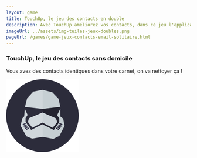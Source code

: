 ```yaml
---
layout: game
title: TouchUp, le jeu des contacts en double
description: Avec TouchUp améliorez vos contacts, dans ce jeu l'application vous aide à trouver vos contacts vides
imageUrl: ../assets/img-tuiles-jeux-doubles.png
pageUrl: /games/game-jeux-contacts-email-solitaire.html
---
```

### TouchUp, le jeu des contacts sans domicile
Vous avez des contacts identiques dans votre carnet, on va nettoyer ça !

<img src=../assets/img-tuiles-jeux-doubles.png>
